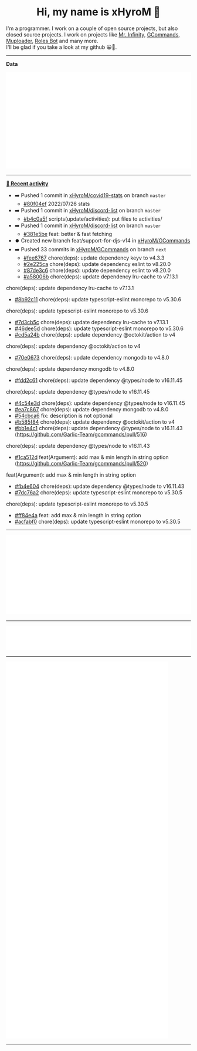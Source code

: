 <p align="center">
    <!-- <img src="https://avatars.githubusercontent.com/u/56601352" width="192" alt="hyro's pfp" /> -->
    <h1 align="center">Hi, my name is xHyroM 👋</h1>
</p>

I'm a programmer. I work on a couple of open source projects, but also closed source projects. I work on projects like [Mr. Infinity](https://discord.com/oauth2/authorize?client_id=720321585625694239&scope=bot%20applications.commands&permissions=8&redirect_uri=https://blobs.gq/imanager&prompt=consent&response_type=code), [GCommands](https://github.com/Garlic-Team/GCommands), [Muploader](https://github.com/xHyroM/Muploader), [Roles Bot](https://github.com/xHyroM/roles-bot) and many more.  
I'll be glad if you take a look at my github 😀👀.

___
**Data**

<img src="https://github.com/xHyroM/xHyroM/blob/master/.cache/base.svg">

___

**[📰 Recent activity](https://github.com/xHyroM)**
* ➡️ Pushed 1 commit in [xHyroM/covid19-stats](https://github.com/xHyroM/covid19-stats) on branch `master`
  * [#80f04ef](https://github.com/xHyroM/covid19-stats/commit/80f04ef) 2022/07/26 stats
* ➡️ Pushed 1 commit in [xHyroM/discord-list](https://github.com/xHyroM/discord-list) on branch `master`
  * [#b4c0a5f](https://github.com/xHyroM/discord-list/commit/b4c0a5f) scripts(update/activities): put files to activities/
* ➡️ Pushed 1 commit in [xHyroM/discord-list](https://github.com/xHyroM/discord-list) on branch `master`
  * [#381e5be](https://github.com/xHyroM/discord-list/commit/381e5be) feat: better &amp; fast fetching
* ⏺️ Created new branch feat/support-for-djs-v14 in [xHyroM/GCommands](https://github.com/xHyroM/GCommands)
* ➡️ Pushed 33 commits in [xHyroM/GCommands](https://github.com/xHyroM/GCommands) on branch `next`
  * [#fee6767](https://github.com/xHyroM/GCommands/commit/fee6767) chore(deps): update dependency keyv to v4.3.3
  * [#2e225ca](https://github.com/xHyroM/GCommands/commit/2e225ca) chore(deps): update dependency eslint to v8.20.0
  * [#87de3c6](https://github.com/xHyroM/GCommands/commit/87de3c6) chore(deps): update dependency eslint to v8.20.0
  * [#a58006b](https://github.com/xHyroM/GCommands/commit/a58006b) chore(deps): update dependency lru-cache to v7.13.1

chore(deps): update dependency lru-cache to v7.13.1
  * [#8b92c11](https://github.com/xHyroM/GCommands/commit/8b92c11) chore(deps): update typescript-eslint monorepo to v5.30.6

chore(deps): update typescript-eslint monorepo to v5.30.6
  * [#7d3cb5c](https://github.com/xHyroM/GCommands/commit/7d3cb5c) chore(deps): update dependency lru-cache to v7.13.1
  * [#46dee5d](https://github.com/xHyroM/GCommands/commit/46dee5d) chore(deps): update typescript-eslint monorepo to v5.30.6
  * [#cd5a24b](https://github.com/xHyroM/GCommands/commit/cd5a24b) chore(deps): update dependency @octokit/action to v4

chore(deps): update dependency @octokit/action to v4
  * [#70e0673](https://github.com/xHyroM/GCommands/commit/70e0673) chore(deps): update dependency mongodb to v4.8.0

chore(deps): update dependency mongodb to v4.8.0
  * [#fdd2c61](https://github.com/xHyroM/GCommands/commit/fdd2c61) chore(deps): update dependency @types/node to v16.11.45

chore(deps): update dependency @types/node to v16.11.45
  * [#4c54e3d](https://github.com/xHyroM/GCommands/commit/4c54e3d) chore(deps): update dependency @types/node to v16.11.45
  * [#ea7c867](https://github.com/xHyroM/GCommands/commit/ea7c867) chore(deps): update dependency mongodb to v4.8.0
  * [#54cbca6](https://github.com/xHyroM/GCommands/commit/54cbca6) fix: description is not optional
  * [#b585f84](https://github.com/xHyroM/GCommands/commit/b585f84) chore(deps): update dependency @octokit/action to v4
  * [#bb1e4c1](https://github.com/xHyroM/GCommands/commit/bb1e4c1) chore(deps): update dependency @types/node to v16.11.43 (https://github.com/Garlic-Team/gcommands/pull/516)

chore(deps): update dependency @types/node to v16.11.43
  * [#1ca512d](https://github.com/xHyroM/GCommands/commit/1ca512d) feat(Argument): add max &amp; min length in string option (https://github.com/Garlic-Team/gcommands/pull/520)

feat(Argument): add max &amp; min length in string option
  * [#fb4e604](https://github.com/xHyroM/GCommands/commit/fb4e604) chore(deps): update dependency @types/node to v16.11.43
  * [#7dc76a2](https://github.com/xHyroM/GCommands/commit/7dc76a2) chore(deps): update typescript-eslint monorepo to v5.30.5

chore(deps): update typescript-eslint monorepo to v5.30.5
  * [#ff84e4a](https://github.com/xHyroM/GCommands/commit/ff84e4a) feat: add max &amp; min length in string option
  * [#acfabf0](https://github.com/xHyroM/GCommands/commit/acfabf0) chore(deps): update typescript-eslint monorepo to v5.30.5


___

<img src="https://github.com/xHyroM/xHyroM/blob/master/.cache/isocalendar.svg">

___

<img src="https://github.com/xHyroM/xHyroM/blob/master/.cache/languages.svg">

___

<img src="https://github.com/xHyroM/xHyroM/blob/master/.cache/achievements.svg">

___
